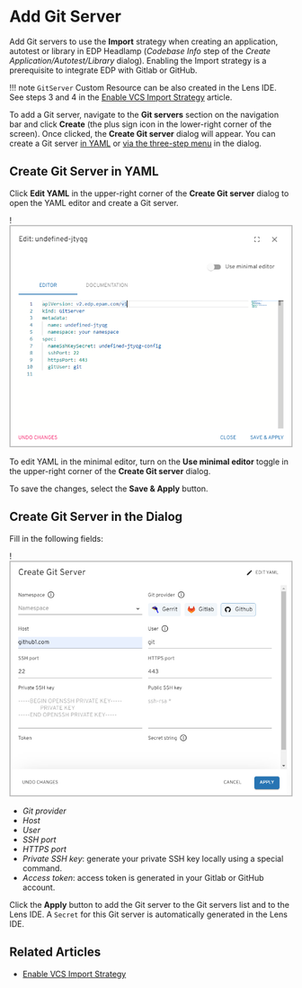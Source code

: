 # Add Git Server

Add Git servers to use the **Import** strategy when creating an application, autotest or library in EDP Headlamp (*Codebase Info* step of the *Create Application/Autotest/Library* dialog). Enabling the Import strategy is a prerequisite to integrate EDP with Gitlab or GitHub.

!!! note
    `GitServer` Custom Resource can be also created in the Lens IDE. See steps 3 and 4 in the [Enable VCS Import Strategy](../operator-guide/import-strategy.md) article.

To add a Git server, navigate to the **Git servers** section on the navigation bar and click **Create** (the plus sign icon in the lower-right corner of the screen). Once clicked, the **Create Git server** dialog will appear. You can create a Git server [in YAML](#YAML) or [via the three-step menu](#menu) in the dialog.

## Create Git Server in YAML <a name="YAML"></a>

Click **Edit YAML** in the upper-right corner of the **Create Git server** dialog to open the YAML editor and create a Git server.

!![Edit YAML](../assets/headlamp-user-guide/headlamp-yaml-edit-git-server.png "Edit YAML")

To edit YAML in the minimal editor, turn on the **Use minimal editor** toggle in the upper-right corner of the **Create Git server** dialog.

To save the changes, select the **Save & Apply** button.

## Create Git Server in the Dialog <a name="menu"></a>

Fill in the following fields:

!![Create Git server](../assets/headlamp-user-guide/headlamp-create-git-server.png "Create Git server")

* *Git provider*
* *Host*
* *User*
* *SSH port*
* *HTTPS port*
* *Private SSH key*: generate your private SSH key locally using a special command.
* *Access token*: access token is generated in your Gitlab or GitHub account.

Click the **Apply** button to add the Git server to the Git servers list and to the Lens IDE. A `Secret` for this Git server is automatically generated in the Lens IDE.

## Related Articles

* [Enable VCS Import Strategy](../operator-guide/import-strategy.md)